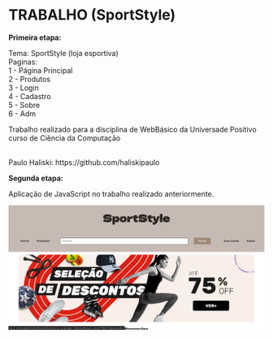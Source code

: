# TRABALHO (SportStyle)
<p><b>Primeira etapa:</b></p>
Tema: SportStyle (loja esportiva)<br>
Paginas:<br>
1 - Página Principal<br>
2 - Produtos<br>
3 - Login<br>
4 - Cadastro<br>
5 - Sobre<br>
6 - Adm<br>

<p>Trabalho realizado para a disciplina de WebBásico da Universade Positivo curso de Ciência da Computação</p><br>
Paulo Haliski: https://github.com/haliskipaulo <br>

<p><b>Segunda etapa:</b></p>
<p>Aplicação de JavaScript no trabalho realizado anteriormente.</p>


<img src="./telaprincipal.png" />

